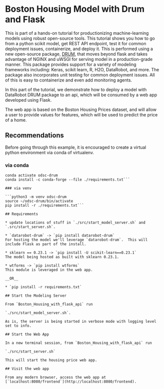 # Boston Housing Model with Drum and Flask

This is part of a hands-on tutorial for productionizing machine-learning models using robust open-source tools.  This tutorial shows you how to go from a python scikit model, get REST API endpoint, test it for common deployment issues, containerize, and deploy it.  This is performed using a new open-source package, [DRUM](https://github.com/datarobot/datarobot-user-models), that moves beyond flask and takes advantage of NGINX and uWSGI for serving model in a production-grade manner.   This package provides support for a variety of modeling frameworks including: Keras, scikit learn, R, H2O, DataRobot, and more.  The package also incorporates unit testing for common deployment issues.  All of this is easy to containerize and even add monitoring agents.  

In this part of the tutorial, we demonstrate how to deploy a model with DataRobot DRUM package to an api, which will be consumed by a web app developed using Flask.  

The web app is based on the Boston Housing Prices dataset, and will allow a user to provide values for features, which will be used to predict the price of a home.  

## Recommendations

Before going through this example, it is encouraged to create a virtual python environment via conda of virtualenv.  

### via conda

```conda create --name odsc-drum python=3.7
conda activate odsc-drum
conda install -c conda-forge --file ./requirements.txt```

### via venv

```python3 -m venv odsc-drum
source ~/odsc-drum/bin/activate
pip install -r ./requirements.txt```

## Requirements

* update locations of stuff in `./src/start_model_server.sh` and `.src/start_server.sh`.  

* `datarobot-drum` -> `pip install datarobot-drum`
For hosting the model we'll leverage `datarobot-drum`.  This will include Flask as part of the install. 

* sklearn == 0.23.1 -> `pip install -U scikit-learn==0.23.1`
The model being hosted as built with sklearn 0.23.1.  

* wtforms -> `pip install wtforms`
This module is leveraged in the web app.  

__OR__

* `pip install -r requirements.txt`

## Start the Modeling Server 

From `Boston_Housing_with_flask_api` run 

`./src/start_model_server.sh`.

As is, the server is being started in verbose mode with logging level set to info.  

## Start the Web App

In a new terminal session, from `Boston_Housing_with_flask_api` run 

`./src/start_server.sh`

This will start the housing price web app.  

## Visit the web app

From any modern browser, access the web app at [`localhost:8080/frontend`](http://localhost:8080/frontend).  

